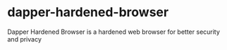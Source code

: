# dapper-hardened-browser
Dapper Hardened Browser is a hardened web browser for better security and privacy
